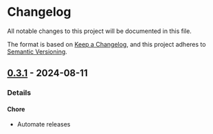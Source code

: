 # Changelog

All notable changes to this project will be documented in this file.

The format is based on [Keep a Changelog](https://keepachangelog.com/en/1.0.0/),
and this project adheres to [Semantic Versioning](https://semver.org/spec/v2.0.0.html).

## [0.3.1] - 2024-08-11
### Details
#### Chore
- Automate releases

[0.3.1]: https://github.com/tuist/XcodeProj/compare/0.3.0..0.3.1


<!-- generated by git-cliff -->
